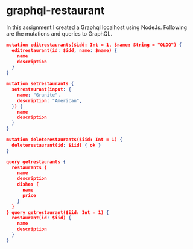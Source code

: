 # graphql-restaurant

In this assignment I created a Graphql localhost using NodeJs. Following are the mutations and queries to GraphQL.


```JSON
mutation editrestaurants($idd: Int = 1, $name: String = "OLDO") {
  editrestaurant(id: $idd, name: $name) { 
    name 
    description
  } 
}
```

```JSON
mutation setrestaurants { 
  setrestaurant(input: { 
    name: "Granite", 
    description: "American",
  }) { 
    name
    description
  } 
}
```

```JSON
mutation deleterestaurants($iid: Int = 1) {
  deleterestaurant(id: $iid) { ok }
}
```

```JSON
query getrestaurants { 
  restaurants {
    name
    description
    dishes {
      name
      price
    }
  } 
} query getrestaurant($iid: Int = 1) { 
  restaurant(id: $iid) { 
    name
    description
  }
}
```
